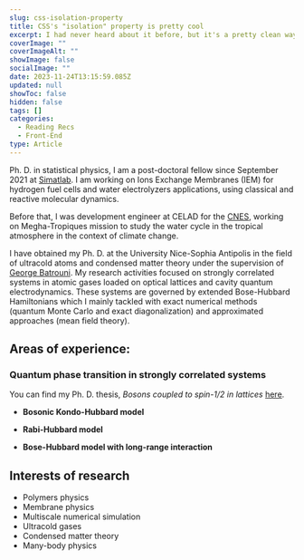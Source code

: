 ```yaml
---
slug: css-isolation-property
title: CSS's "isolation" property is pretty cool
excerpt: I had never heard about it before, but it's a pretty clean way of solving z-index related issues.
coverImage: ""
coverImageAlt: ""
showImage: false
socialImage: ""
date: 2023-11-24T13:15:59.085Z
updated: null
showToc: false
hidden: false
tags: []
categories:
  - Reading Recs
  - Front-End
type: Article
---
```


Ph. D. in statistical physics, I am a post-doctoral fellow since September 2021 at [Simatlab](https://simatlab.com). I am working on Ions Exchange Membranes (IEM) for hydrogen fuel cells and water electrolyzers applications, using classical and reactive molecular dynamics.

Before that, I was development engineer at CELAD for the [CNES](https://cnes.fr), working on Megha-Tropiques mission to study the water cycle in the tropical atmosphere in the context of climate change.

I have obtained my Ph. D. at the University Nice-Sophia Antipolis in the field of ultracold atoms and condensed matter theory under the supervision of [George Batrouni](https://scholar.google.com/citations?user=5wZZnu8AAAAJ&hl=fr). My research activities focused on strongly correlated systems in atomic gases loaded on optical lattices and cavity quantum electrodynamics. These systems are governed by extended Bose-Hubbard Hamiltonians which I mainly tackled with exact numerical methods (quantum Monte Carlo and exact diagonalization) and approximated approaches (mean field theory).

## Areas of experience:

### Quantum phase transition in strongly correlated systems

You can find my Ph. D. thesis, *Bosons coupled to spin-$1/2$ in lattices* [here](https://simatlab.com).

- **Bosonic Kondo-Hubbard model**

- **Rabi-Hubbard model**

- **Bose-Hubbard model with long-range interaction**

## Interests of research

- Polymers physics
- Membrane physics
- Multiscale numerical simulation
- Ultracold gases
- Condensed matter theory
- Many-body physics




<!-- ## Svelte Math

Svelte $\mu \alpha \theta \eta \mu \alpha$.

$$
\hat{\mathcal{H}} = -t \sum_{<i,j>} <a_{i}^{\dagger}a_{j} + h.c.> +\,\hat{\mathcal{V}}
$$

---

In its simplest form, $\hat{\mathcal{V}}$ is a on-site interaction which writes:

$$
\hat{\mathcal{V}} = \mathcal{U}
$$
## Displaying mathematics in Svelte and SvelteKit

For something simple and static like `$x=2$` in Svelte (but not SvelteKit),
the [KaTeX auto-render extension](https://katex.org/docs/autorender.html)
could work.

However, it will not work for server side rendering in SvelteKit, and
markup like `$\frac{1}{3}$` will fail
due to Svelte's interpretation of curly braces.

We explore 3 methods to get around this problem.

### Our recommendations

Content-heavy sites will do best using MDsveX with plugins: markdown is a great for content,
and we get to preserve the `$,$$` LaTeX syntax.

If dynamic and reactive math is required, we personally prefer the function-based approach as opposed
to using a component.

---

## Comparison of different methods

||`$,$$` syntax|<abbr title="server-side rendering">SSR</abbr>|Dynamic|Reactive|
|---|:---:|:---:|:---:|:---:|
|[Functional-based approach](./function-based)||✅|✅|✅|
|[Component-based approach](./component-based)|||✅|✅|
|[MDsveX with plugins](https://mdsvex-math-starter.vercel.app/)|✅|✅|||

### `$,$$` syntax

The ability use LaTeX-style delimiters like `$x+2$` and `$$ax^2+bx+c=0$$` in
our app makes inserting math easy.

### Server-side rendering (SSR)

SSR, along with all its benefits, is a big part of SvelteKit. Support for this feature
means that the math we want to render is already sent to the client as HTML without
having the client to render it again with JavaScript.

### Dynamic

We will use the word <dfn>dynamic</dfn> to refer to process of using Javascript
to generate the $LaTeX$ markup to be rendered. This is in contrast to the <dfn>static</dfn>
situation where the $LaTeX$ markup is hand-typed.

For example, rendering `2x^2+3x+4` directly will be considered static, while
the following will be considered dynamic:

```js
const a = 2, b = 3, c = 4;
const expression = `${a}x^2+${b}x+c`;
```

<CodeBlock lang="html" filename="+page.svelte">

```html
<Header />
<Hero />
<About />
<Footer />
```

</CodeBlock>

### Reactive

We will use the word <dfn>reactive</dfn> to refer to expressions that will change -- for example,
in response to user input.

The above dynamic example will not be considered reactive if the constants `a,b,c` do not change: there will be
no need to re-render our quadratic expression after the initial render.

It will be considered reactive if the values of `a,b,c` change
in a user session and we will need to re-render our quadratic expression.

# Svelte Math

Svelte $\mu \alpha \theta \eta \mu \alpha$.

$$
\mathrm{e}^{\mathrm{i}\pi} = -1
$$

---

## Displaying mathematics in Svelte and SvelteKit

For something simple and static like `$x=2$` in Svelte (but not SvelteKit),
the [KaTeX auto-render extension](https://katex.org/docs/autorender.html)
could work.

However, it will not work for server side rendering in SvelteKit, and
markup like `$\frac{1}{3}$` will fail
due to Svelte's interpretation of curly braces.

We explore 3 methods to get around this problem.

### Our recommendations

Content-heavy sites will do best using MDsveX with plugins: markdown is a great for content,
and we get to preserve the `$,$$` LaTeX syntax.

If dynamic and reactive math is required, we personally prefer the function-based approach as opposed
to using a component.

---

## Comparison of different methods

||`$,$$` syntax|<abbr title="server-side rendering">SSR</abbr>|Dynamic|Reactive|
|---|:---:|:---:|:---:|:---:|
|[Functional-based approach](./function-based)||✅|✅|✅|
|[Component-based approach](./component-based)|||✅|✅|
|[MDsveX with plugins](https://mdsvex-math-starter.vercel.app/)|✅|✅|||

### `$,$$` syntax

The ability use LaTeX-style delimiters like `$x+2$` and `$$ax^2+bx+c=0$$` in
our app makes inserting math easy.

### Server-side rendering (SSR)

SSR, along with all its benefits, is a big part of SvelteKit. Support for this feature
means that the math we want to render is already sent to the client as HTML without
having the client to render it again with JavaScript.

### Dynamic

We will use the word <dfn>dynamic</dfn> to refer to process of using Javascript
to generate the $LaTeX$ markup to be rendered. This is in contrast to the <dfn>static</dfn>
situation where the $LaTeX$ markup is hand-typed.

For example, rendering `2x^2+3x+4` directly will be considered static, while
the following will be considered dynamic:

```js
const a = 2, b = 3, c = 4;
const expression = `${a}x^2+${b}x+c`;
```

### Reactive

We will use the word <dfn>reactive</dfn> to refer to expressions that will change -- for example,
in response to user input.

The above dynamic example will not be considered reactive if the constants `a,b,c` do not change: there will be
no need to re-render our quadratic expression after the initial render.

It will be considered reactive if the values of `a,b,c` change
in a user session and we will need to re-render our quadratic expression. -->